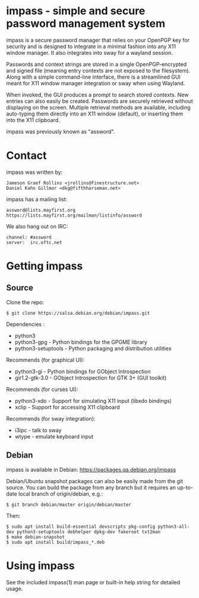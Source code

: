 impass - simple and secure password management system
======================================================

impass is a secure password manager that relies on your OpenPGP key
for security and is designed to integrate in a minimal fashion into
any X11 window manager.  It also integrates into sway for a wayland
session.

Passwords and context strings are stored in a single OpenPGP-encrypted
and signed file (meaning entry contexts are not exposed to the
filesystem).  Along with a simple command-line interface, there is a
streamlined GUI meant for X11 window manager integration or sway when
using Wayland.

When invoked, the GUI produces a prompt to search stored contexts.
New entries can also easily be created.  Passwords are securely
retrieved without displaying on the screen.  Multiple retrieval
methods are available, including auto-typing them directly into an X11
window (default), or inserting them into the X11 clipboard.

impass was previously known as "assword".


Contact
=======

impass was written by:

    Jameson Graef Rollins <jrollins@finestructure.net>
    Daniel Kahn Gillmor <dkg@fifthhorseman.net>

impass has a mailing list:

    assword@lists.mayfirst.org
    https://lists.mayfirst.org/mailman/listinfo/assword

We also hang out on IRC:

    channel: #assword
    server:  irc.oftc.net


Getting impass
==============

Source
------

Clone the repo:

    $ git clone https://salsa.debian.org/debian/impass.git

Dependencies :
  * python3
  * python3-gpg - Python bindings for the GPGME library
  * python3-setuptools - Python packaging and distribution utilities

Recommends (for graphical UI):

  * python3-gi - Python bindings for GObject Introspection
  * gir1.2-gtk-3.0 - GObject Introspection for GTK 3+ (GUI toolkit)

Recommends (for curses UI):
  * python3-xdo - Support for simulating X11 input (libxdo bindings)
  * xclip - Support for accessing X11 clipboard

Recommends (for sway integration):
  * i3ipc - talk to sway
  * wtype - emulate keyboard input

Debian
------

impass is available in Debian: https://packages.qa.debian.org/impass

Debian/Ubuntu snapshot packages can also be easily made from the git
source.  You can build the package from any branch but it requires an
up-to-date local branch of origin/debian, e.g.:

    $ git branch debian/master origin/debian/master

Then:

    $ sudo apt install build-essential devscripts pkg-config python3-all-dev python3-setuptools debhelper dpkg-dev fakeroot txt2man
    $ make debian-snapshot
    $ sudo apt install build/impass_*.deb
 

Using impass
============

See the included impass(1) man page or built-in help string for
detailed usage.

